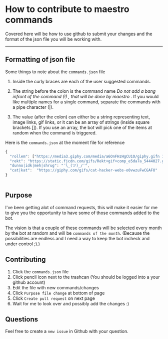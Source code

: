 # How to contribute to maestro commands

Covered here will be how to use github to submit your changes and the format of the json file you will be working with.
_______
## Formatting of json file

Some things to note about the `commands.json` file

1. Inside the curly braces are each of the user suggested commands.

2. The string before the colon is the command name _Do not add a bang infront of the command (!) , that will be done by maestro_ . If you would like multiple names for a single command, separate the commands with a pipe character (|).

3. The value (after the colon) can either be a string representing text, image links, gif links, or it can be an array of strings (inside square brackets []). If you use an array, the bot will pick one of the items at random when the command is triggered.

Here is the `commands.json` at the moment file for reference
```javascript
{
  "rollem": ["https://media3.giphy.com/media/a6OnFHzHgCU1O/giphy.gifn 1863, Hooray! Hooray!", "https://media.giphy.com/media/pxy9QQUMF0glq/giphy.gif"],
  "rekt": "https://static.fjcdn.com/gifs/Rekt+gif+comp_e5da7a_5444027.gif",
  "dunno|idk|meh|shrug": "¯\_(ツ)_/¯",
  "cat|kat":  "https://giphy.com/gifs/cat-hacker-webs-o0vwzuFwCGAFO"
}
 
```

## Purpose

I've been getting alot of command requests, this will make it easier for me to give you the opportunity to have some of those commands added to the bot.

The vision is that a couple of these commands will be selected every month by the bot at random and will be `commands of the month`. (Because the possibilities are endless and I need a way to keep the bot incheck and under control ;).)

## Contributing

1. Click the `commands.json` file
2. Click pencil icon next to the trashcan (You should be logged into a your github account)
3. Edit the file with new commands/changes
4. Click `Purpose file change` at bottom of page
5. Click `Create pull request` on next page
6. Wait for me to look over and possibly add the changes :)

## Questions

Feel free to create a `new issue` in Github with your question.
